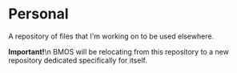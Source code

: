 Personal
========

A repository of files that I'm working on to be used elsewhere. 

**Important!**\n
BMOS will be relocating from this repository to a new repository dedicated specifically for itself. 
